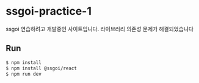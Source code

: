 # ssgoi-practice-1
ssgoi 연습하려고 개발중인 사이트입니다. 라이브러리 의존성 문제가 해결되었습니다

## Run
```bash
$ npm install
$ npm install @ssgoi/react
$ npm run dev
```
